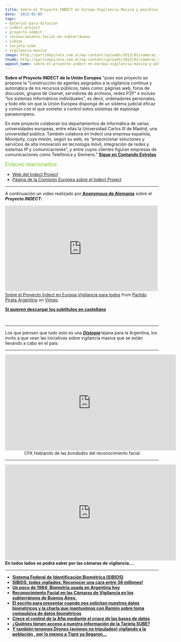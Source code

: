 ```yaml
---
title: Sobre el Proyecto INDECT en Europa-Vigilancia Masiva y posibles Consecuencias
date: '2013-02-05'
tags:
- material-para-difusion
- indect-project
- proyecto-indect
- reconocimiento-facial-en-subterraneos
- sibios
- tarjeta-sube
- vigilancia-masiva
image: http://partidopirata.com.ar/wp-content/uploads/2013/01/camaras_vigilancia.jpg
thumb: http://partidopirata.com.ar/wp-content/uploads/2013/01/camaras_vigilancia-150x150.jpg
wppost_name: sobre-el-proyecto-indect-en-europa-vigilancia-masiva-y-posibles-consecuencias
---
```


<strong>Sobre el Proyecto INDECT de la Unión Europea</strong>
"pues ese proyecto se propone la “construcción de agentes asignados a la vigilancia continua y automática de los recursos públicos, tales como: páginas web, foros de discusión, grupos de Usenet, servidores de archivos, redes P2P” e incluso “los sistemas informáticos individuales”, es decir, ordenadores personales, y todo ello sin que la Unión Europea disponga de un sistema judicial eficaz y común con el que someter a control estos sistemas de espionaje panaeuropeos.

En este proyecto colaboran los departamentos de informática de varias universidades europeas, entre ellas la Universidad Carlos III de Madrid, una universidad pública. También colabora en Indect una empresa española, Moviquity, cuya misión, según su web, es “proporcionar soluciones y servicios de alta innovación en tecnología móvil, integración de redes y sistemas IP y comunicaciones”, y entre cuyos clientes figuran empresas de comunicaciones como Telefónica y Siemens."
<strong><a href="http://www.outono.net/elentir/2009/09/23/indect-project-llega-el-echelon-europeo/" target="_blank">Sigue en Contando Estrelas</a></strong>

<big><span style="color: #7cc32a;">Enlaces relacionados:</span></big>

- <a href="http://www.indect-project.eu/">Web del Indect Project</a>
- <a href="http://cordis.europa.eu/fetch?CALLER=FP7_PROJ_EN&amp;ACTION=D&amp;DOC=4&amp;CAT=PROJ&amp;QUERY=011f30e52539:b685:00e1e967&amp;RCN=89374">Página de la Comisión Europea sobre el Indect Project</a>

<hr />

A continuación un video realizado por<strong><a href="https://twitter.com/AnonNewsDE" target="_blank"> Anonymous de Alemania</a></strong> sobre el <strong><i>Proyecto INDECT</i>:</strong>

<center><iframe src="http://player.vimeo.com/video/58989233" height="281" width="500" allowfullscreen="" frameborder="0"></iframe> </center><a href="http://vimeo.com/58989233">Sobre el Proyecto Indect en Europa-Vigilancia para todos</a> from <a href="http://vimeo.com/user3611990">Partido Pirata Argentino</a> on <a href="http://vimeo.com">Vimeo</a>.

<strong><a href="http://rapidshare.com/files/3317302710/proyectoIndect.srt" target="_blank">Si quieren descargar los subtítulos en castellano</a></strong>

&nbsp;

<hr />

Los que piensen que todo esto es una <strong><em><a href="https://es.wikipedia.org/wiki/Distop%C3%ADa" target="_blank">Distopia</a></em> </strong>lejana para la Argentina, los invito a que vean las iniciativas sobre vigilancia masiva que se están llevando a cabo en el país:

<hr />

<center>
<iframe src="http://www.youtube.com/embed/ZZnVuBHJ994" height="315" width="560" allowfullscreen="" frameborder="0"></iframe>
CFK Hablando de las <i>bondades</i> del reconocimiento facial</center>

<hr />

<iframe src="http://www.youtube.com/embed/ARWx6uWxHtU" height="315" width="560" allowfullscreen="" frameborder="0"></iframe>
<strong>En todos lados se podrá saber por las cámaras de vigilancia....</strong>

<hr />

<ul>
	<li><strong><a href="http://partidopirata.com.ar/7838/sistema-federal-de-identificacion-biometrica-sibios-pluralidad-activada">Sistema Federal de Identificación Biométrica (SIBIOS)</a></strong></li>
	<li><strong><a href="http://partidopirata.com.ar/2231/sibios-todo-el-mundo-controlado-la-policia-y-la-side-sabran-quien-estuvo-en-una-marcha-manifestacion">SIBIOS, todos vigilados: Reconocer una cara entre 36 millones!</a></strong></li>
	<li><strong><a href="http://partidopirata.com.ar/7331/un-poco-de-1984-biometria-usada-en-argentina-hoy" rel="bookmark">Un poco de 1984: Biometría usada en Argentina hoy</a></strong></li>
	<li><strong><a href="http://partidopirata.com.ar/8227/alerta-avanza-el-estado-de-vigilancia-el-reconocimiento-facial-llego">Reconocimiento Facial en las Cámaras de Vigilancia en los subterráneos de Buenos Aires.</a></strong></li>
	<li><strong><a href="http://partidopirata.com.ar/4758/escrito-para-protestar-por-la-toma-compulsiva-de-datos-biometricos-aeropuerto-de-ezeiza-afip-otros">El escrito para presentar cuando nos solicitan nuestros datos biométricos y la charla que mantuvimos con Ramiro sobre toma compulsiva de datos biométricos</a></strong></li>
	<li><strong><a href="http://partidopirata.com.ar/5503/crece-el-control-de-la-afip-mediante-el-cruce-de-las-bases-de-datos" rel="bookmark">Crece el control de la Afip mediante el cruce de las bases de datos</a></strong></li>
	<li><strong><a href="http://partidopirata.com.ar/5195/quienes-tienen-acceso-a-nuestra-informacion-de-la-tarjeta-sube" rel="bookmark">¿Quiénes tienen acceso a nuestra información de la Tarjeta SUBE?</a></strong></li>
	<li><strong><a href="http://www.minutouno.com/notas/276500-con-unos-robots-voladores-refuerzan-la-vigilancia-tigre" target="_blank">Y también tenemos Drones (aviones no tripulados) vigilando a la población , por lo menos a Tigre ya llegaron...</a></strong></li>
</ul>
